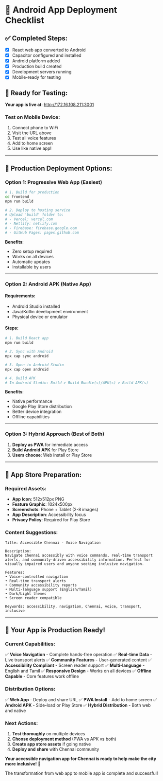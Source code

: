 # 🚀 Android App Deployment Checklist

## ✅ Completed Steps:
- [x] React web app converted to Android
- [x] Capacitor configured and installed
- [x] Android platform added
- [x] Production build created
- [x] Development servers running
- [x] Mobile-ready for testing

## 🎯 Ready for Testing:
**Your app is live at**: http://172.16.108.211:3001

### Test on Mobile Device:
1. Connect phone to WiFi
2. Visit the URL above
3. Test all voice features
4. Add to home screen
5. Use like native app!

---

## 🔧 Production Deployment Options:

### Option 1: Progressive Web App (Easiest)
```bash
# 1. Build for production
cd frontend
npm run build

# 2. Deploy to hosting service
# Upload 'build' folder to:
# - Vercel: vercel.com
# - Netlify: netlify.com  
# - Firebase: firebase.google.com
# - GitHub Pages: pages.github.com
```

**Benefits**: 
- Zero setup required
- Works on all devices
- Automatic updates
- Installable by users

---

### Option 2: Android APK (Native App)

#### Requirements:
- Android Studio installed
- Java/Kotlin development environment
- Physical device or emulator

#### Steps:
```bash
# 1. Build React app
npm run build

# 2. Sync with Android
npx cap sync android

# 3. Open in Android Studio
npx cap open android

# 4. Build APK
# In Android Studio: Build > Build Bundle(s)/APK(s) > Build APK(s)
```

**Benefits**:
- Native performance
- Google Play Store distribution
- Better device integration
- Offline capabilities

---

### Option 3: Hybrid Approach (Best of Both)

1. **Deploy as PWA** for immediate access
2. **Build Android APK** for Play Store
3. **Users choose**: Web install or Play Store

---

## 📱 App Store Preparation:

### Required Assets:
- **App Icon**: 512x512px PNG
- **Feature Graphic**: 1024x500px
- **Screenshots**: Phone + Tablet (2-8 images)
- **App Description**: Accessibility focus
- **Privacy Policy**: Required for Play Store

### Content Suggestions:
```
Title: Accessible Chennai - Voice Navigation

Description:
Navigate Chennai accessibly with voice commands, real-time transport alerts, and community-driven accessibility information. Perfect for visually impaired users and anyone seeking inclusive navigation.

Features:
• Voice-controlled navigation
• Real-time transport alerts  
• Community accessibility reports
• Multi-language support (English/Tamil)
• Dark/Light themes
• Screen reader compatible

Keywords: accessibility, navigation, Chennai, voice, transport, inclusive
```

---

## 🎉 Your App is Production Ready!

### Current Capabilities:
✅ **Voice Navigation** - Complete hands-free operation
✅ **Real-time Data** - Live transport alerts
✅ **Community Features** - User-generated content
✅ **Accessibility Compliant** - Screen reader support
✅ **Multi-language** - English and Tamil
✅ **Responsive Design** - Works on all devices
✅ **Offline Capable** - Core features work offline

### Distribution Options:
✅ **Web App** - Deploy and share URL
✅ **PWA Install** - Add to home screen
✅ **Android APK** - Side-load or Play Store
✅ **Hybrid Distribution** - Both web and native

### Next Actions:
1. **Test thoroughly** on multiple devices
2. **Choose deployment method** (PWA vs APK vs both)
3. **Create app store assets** if going native
4. **Deploy and share** with Chennai community

**Your accessible navigation app for Chennai is ready to help make the city more inclusive!** 🎯

The transformation from web app to mobile app is complete and successful!

